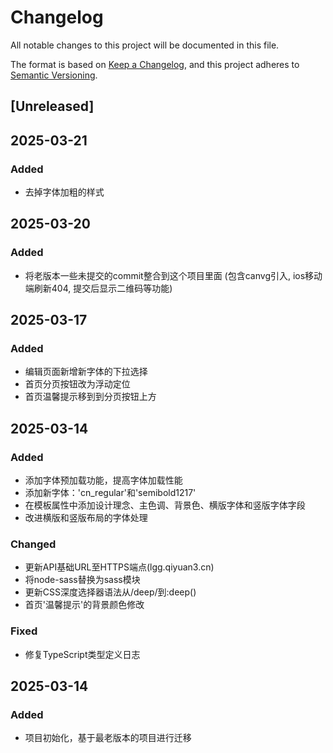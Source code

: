 # Changelog

All notable changes to this project will be documented in this file.

The format is based on [Keep a Changelog](https://keepachangelog.com/en/1.0.0/),
and this project adheres to [Semantic Versioning](https://semver.org/spec/v2.0.0.html).

## [Unreleased]

## 2025-03-21

### Added
- 去掉字体加粗的样式

## 2025-03-20

### Added
- 将老版本一些未提交的commit整合到这个项目里面 (包含canvg引入, ios移动端刷新404, 提交后显示二维码等功能)

## 2025-03-17

### Added
- 编辑页面新增新字体的下拉选择
- 首页分页按钮改为浮动定位
- 首页温馨提示移到到分页按钮上方

## 2025-03-14

### Added
- 添加字体预加载功能，提高字体加载性能
- 添加新字体：'cn_regular'和'semibold1217'
- 在模板属性中添加设计理念、主色调、背景色、横版字体和竖版字体字段
- 改进横版和竖版布局的字体处理

### Changed
- 更新API基础URL至HTTPS端点(lgg.qiyuan3.cn)
- 将node-sass替换为sass模块
- 更新CSS深度选择器语法从/deep/到:deep()
- 首页'温馨提示'的背景颜色修改

### Fixed
- 修复TypeScript类型定义日志

## 2025-03-14
### Added
- 项目初始化，基于最老版本的项目进行迁移
